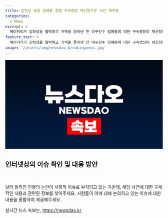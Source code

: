 ```yaml
---
title: 김하성 공갈 임혜동 경찰 구속영장 재신청으로 사건 재조명
categories:
  - News
excerpt: >
  메이저리거 김하성을 협박하고 거액을 뜯어낸 전 야구선수 임혜동에 대한 구속영장이 재신청되었습니다. 임씨는 김씨와 몸싸움을 벌인 뒤 합의금 명목으로 4억원을 받아냈으며, 에이전시 팀장 박씨와 공모한 혐의도 함께 구속영장이 신청되었습니다. 이에 대한 추가 수사 결과, 경찰은 형법상 공갈 혐의를 적용했습니다. 야구팬들과 관심 있는 이들의 이목을 끄는 사건이니 더 자세한 내용을 확인하세요.
feature_text: >
  메이저리거 김하성을 협박하고 거액을 뜯어낸 전 야구선수 임혜동에 대한 구속영장이 재신청되었습니다. 임씨는 김씨와 몸싸움을 벌인 뒤 합의금 명목으로 4억원을 받아냈으며, 에이전시 팀장 박씨와 공모한 혐의도 함께 구속영장이 신청되었습니다. 이에 대한 추가 수사 결과, 경찰은 형법상 공갈 혐의를 적용했습니다. 야구팬들과 관심 있는 이들의 이목을 끄는 사건이니 더 자세한 내용을 확인하세요.
image: '/assets/img/newsdao_breakingnews.jpg'
---
```


<p><img src="/assets/img/newsdao_breakingnews.jpg" alt="pcversion 속보" /></p>

<h2 data-ke-size="size26">인터넷상의 이슈 확인 및 대응 방안</h2>

<p data-ke-size="size16">&nbsp;</p>

<p>널리 알려진 인물의 논란이 사회적 이슈로 부각되고 있는 가운데, 해당 사건에 대한 구체적인 내용과 관련된 정보를 찾아주세요. 사람들이 이에 대해 논의하고 있는 이슈에 대한 내용을 종합하여 제공해주세요.</p>
실시간 뉴스 속보는, <a href="https://newsdao.kr" rel="dofollow">https://newsdao.kr</a>


